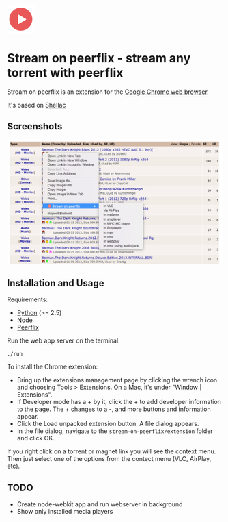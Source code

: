 ![icon](./extension/icon-64x64.png)

# Stream on peerflix - stream any torrent with peerflix #

Stream on peerflix is an extension for the [Google Chrome web browser](http://www.google.com/chrome).

It's based on [Shellac](https://github.com/acg/shellac)

## Screenshots ##

![Page context menu](./screenshots/page-menu.png)

## Installation and Usage ##

Requirements:

* [Python](http://python.org/) (&gt;= 2.5)
* [Node](https://nodejs.org)
* [Peerflix](https://github.com/mafintosh/peerflix)

Run the web app server on the terminal:

    ./run

To install the Chrome extension:

* Bring up the extensions management page by clicking the wrench icon and choosing Tools &gt; Extensions. On a Mac, it's under "Window | Extensions".
* If Developer mode has a + by it, click the + to add developer information to the page. The + changes to a -, and more buttons and information appear.
* Click the Load unpacked extension button. A file dialog appears.
* In the file dialog, navigate to the `stream-on-peerflix/extension` folder and click OK.

If you right click on a torrent or magnet link you will see the context menu.
Then just select one of the options from the contect menu (VLC, AirPlay, etc).

## TODO ##

* Create node-webkit app and run webserver in background
* Show only installed media players

